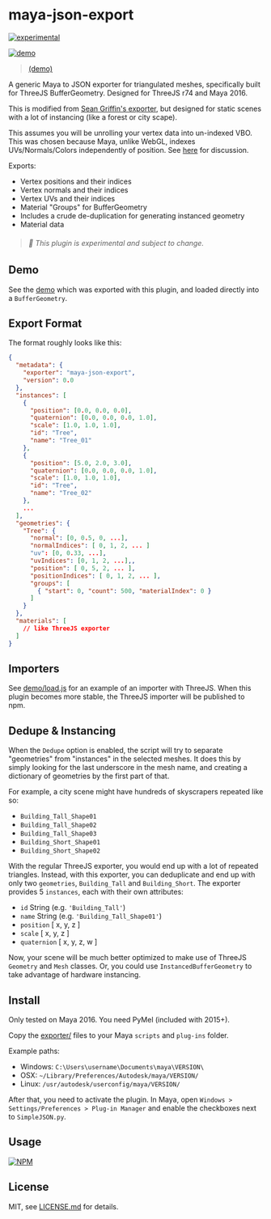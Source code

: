 # maya-json-export

[![experimental](http://badges.github.io/stability-badges/dist/experimental.svg)](http://github.com/badges/stability-badges)

[![demo](http://i.imgur.com/QBdTN1Q.png)](http://jam3.github.io/maya-json-exporter/index.html)

> [(demo)](http://jam3.github.io/maya-json-exporter/index.html)

A generic Maya to JSON exporter for triangulated meshes, specifically built for ThreeJS BufferGeometry. Designed for ThreeJS r74 and Maya 2016.

This is modified from [Sean Griffin's exporter](https://github.com/mrdoob/three.js/tree/master/utils/exporters/maya), but designed for static scenes with a lot of instancing (like a forest or city scape).

This assumes you will be unrolling your vertex data into un-indexed VBO. This was chosen because Maya, unlike WebGL, indexes UVs/Normals/Colors independently of position. See [here](https://github.com/mrdoob/three.js/issues/6926) for discussion.

Exports:

- Vertex positions and their indices
- Vertex normals and their indices
- Vertex UVs and their indices
- Material "Groups" for BufferGeometry
- Includes a crude de-duplication for generating instanced geometry
- Material data

> ###### :seedling: This plugin is experimental and subject to change.

## Demo

See the [demo](http://jam3.github.io/maya-json-exporter/index.html) which was exported with this plugin, and loaded directly into a `BufferGeometry`. 

## Export Format

The format roughly looks like this:

```json
{
  "metadata": {
    "exporter": "maya-json-export",
    "version": 0.0
  },
  "instances": [ 
    {
      "position": [0.0, 0.0, 0.0],
      "quaternion": [0.0, 0.0, 0.0, 1.0],
      "scale": [1.0, 1.0, 1.0],
      "id": "Tree",
      "name": "Tree_01"
    },
    {
      "position": [5.0, 2.0, 3.0],
      "quaternion": [0.0, 0.0, 0.0, 1.0],
      "scale": [1.0, 1.0, 1.0],
      "id": "Tree",
      "name": "Tree_02"
    },
    ... 
  ],
  "geometries": {
    "Tree": {
      "normal": [0, 0.5, 0, ...],
      "normalIndices": [ 0, 1, 2, ... ]
      "uv": [0, 0.33, ...],
      "uvIndices": [0, 1, 2, ...],,
      "position": [ 0, 5, 2, ... ],
      "positionIndices": [ 0, 1, 2, ... ],
      "groups": [
        { "start": 0, "count": 500, "materialIndex": 0 }
      ]
    }
  },
  "materials": [
    // like ThreeJS exporter
  ]
}
```

## Importers

See [demo/load.js](./demo/load.js) for an example of an importer with ThreeJS. When this plugin becomes more stable, the ThreeJS importer will be published to npm.

## Dedupe & Instancing

When the `Dedupe` option is enabled, the script will try to separate "geometries" from "instances" in the selected meshes. It does this by simply looking for the last underscore in the mesh name, and creating a dictionary of geometries by the first part of that.

For example, a city scene might have hundreds of skyscrapers repeated like so:

- `Building_Tall_Shape01`
- `Building_Tall_Shape02`
- `Building_Tall_Shape03`
- `Building_Short_Shape01`
- `Building_Short_Shape02`

With the regular ThreeJS exporter, you would end up with a lot of repeated triangles. Instead, with this exporter, you can deduplicate and end up with only two `geometries`, `Building_Tall` and `Building_Short`. The exporter provides 5 `instances`, each with their own attributes:

- `id` String (e.g. `'Building_Tall'`)
- `name` String (e.g. `'Building_Tall_Shape01'`)
- `position` [ x, y, z ]
- `scale` [ x, y, z ]
- `quaternion` [ x, y, z, w ]

Now, your scene will be much better optimized to make use of ThreeJS `Geometry` and `Mesh` classes. Or, you could use `InstancedBufferGeometry` to take advantage of hardware instancing.

## Install

Only tested on Maya 2016. You need PyMel (included with 2015+).

Copy the [exporter/](./exporter) files to your Maya `scripts` and `plug-ins` folder.

Example paths:

- Windows: `C:\Users\username\Documents\maya\VERSION\`
- OSX: `~/Library/Preferences/Autodesk/maya/VERSION/`
- Linux: `/usr/autodesk/userconfig/maya/VERSION/`

After that, you need to activate the plugin. In Maya, open `Windows > Settings/Preferences > Plug-in Manager` and enable the checkboxes next to `SimpleJSON.py`.

## Usage

[![NPM](https://nodei.co/npm/maya-json-export.png)](https://www.npmjs.com/package/maya-json-export)

## License

MIT, see [LICENSE.md](http://github.com/Jam3/maya-json-export/blob/master/LICENSE.md) for details.
